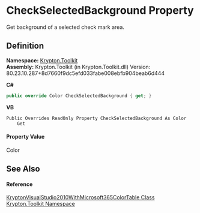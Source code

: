 # CheckSelectedBackground Property


Get background of a selected check mark area.



## Definition
**Namespace:** <a href="79d2eac2-21f4-54ff-7552-b20c33c30600.md">Krypton.Toolkit</a>  
**Assembly:** Krypton.Toolkit (in Krypton.Toolkit.dll) Version: 80.23.10.287+8d7660f9dc5efd033fabe008ebfb904beab6d444

**C#**
``` C#
public override Color CheckSelectedBackground { get; }
```
**VB**
``` VB
Public Overrides ReadOnly Property CheckSelectedBackground As Color
	Get
```



#### Property Value
Color

## See Also


#### Reference
<a href="6ded0176-68c4-4f39-2386-77172b4985ae.md">KryptonVisualStudio2010WithMicrosoft365ColorTable Class</a>  
<a href="79d2eac2-21f4-54ff-7552-b20c33c30600.md">Krypton.Toolkit Namespace</a>  
